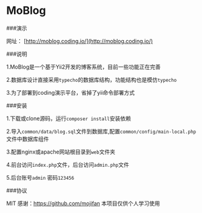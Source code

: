 MoBlog
===================================
###演示

网址： [http://moblog.coding.io/](http://moblog.coding.io/)

###说明

1.MoBlog是一个基于Yii2开发的博客系统，目前一些功能正在完善

2.数据库设计直接采用`typecho`的数据库结构，功能结构也是模仿`typecho`

3.为了部署到coding演示平台，省掉了yii命令部署方式

###安装

1.下载或clone源码，运行`composer install`安装依赖

2.导入`common/data/blog.sql`文件到数据库,配置`common/config/main-local.php`文件中数据库组件

3.配置nginx或apache网站根目录到`web`文件夹

4.前台访问`index.php`文件，后台访问`admin.php`文件

5.后台账号`admin` 密码`123456`

###协议

MIT
感谢：https://github.com/mojifan
本项目仅供个人学习使用



